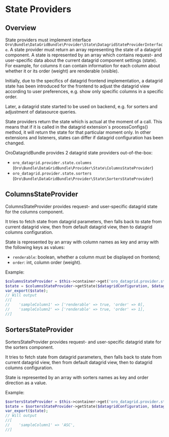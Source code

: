 <a id="datagrid-state-providers"></a>

# State Providers

## Overview

State providers must implement interface `Oro\Bundle\DataGridBundle\Provider\State\DatagridStateProviderInterface`.
A state provider must return an array representing the state of a datagrid component. A state is represented by an array which contains request- and user-specific data about the current datagrid component settings (state). For example, for columns it can contain information for each column about whether it or its order (weight) are renderable (visible).

Initially, due to the specifics of datagrid frontend implementation, a datagrid state has been introduced for the frontend to adjust the datagrid view according to user preferences, e.g. show only specific columns in a specific order.

Later, a datagrid state started to be used on backend, e.g. for sorters and adjustment of datasource queries.

State providers return the state which is actual at the moment of a call. This means that if it is called in the datagrid extension\`s processConfigs() method, it will return the state for that particular moment only. In other extensions and listeners, states can differ if datagrid configuration has been changed.

OroDatagridBundle provides 2 datagrid state providers out-of-the-box:

- `oro_datagrid.provider.state.columns` (`Oro\Bundle\DataGridBundle\Provider\State\ColumnsStateProvider`)
- `oro_datagrid.provider.state.sorters` (`Oro\Bundle\DataGridBundle\Provider\State\SortersStateProvider`)

## ColumnsStateProvider

ColumnsStateProvider provides request- and user-specific datagrid state for the columns component.

It tries to fetch state from datagrid parameters, then falls back to state from current datagrid view,
then from default datagrid view, then to datagrid columns configuration.

State is represented by an array with column names as key and array with the following keys as values:

- `renderable`: boolean, whether a column must be displayed on frontend;
- `order`: int, column order (weight).

Example:

```php
$columnsStateProvider = $this->container->get('oro_datagrid.provider.state.columns');
$state = $columnsStateProvider->getState($datagridConfiguration, $datagridParameters);
var_export($state);
// Will output
//[
//    'sampleColumn1' => ['renderable' => true, 'order' => 0],
//    'sampleColumn2' => ['renderable' => true, 'order' => 1],
//]
```

## SortersStateProvider

SortersStateProvider provides request- and user-specific datagrid state for the sorters component.

It tries to fetch state from datagrid parameters, then falls back to state from current datagrid view, then from default
datagrid view, then to datagrid columns configuration.

State is represented by an array with sorters names as key and order direction as a value.

Example:

```php
$sortersStateProvider = $this->container->get('oro_datagrid.provider.state.sorters');
$state = $sortersStateProvider->getState($datagridConfiguration, $datagridParameters);
var_export($state);
// Will output
//[
//    'sampleColumn1' => 'ASC',
//]
```
